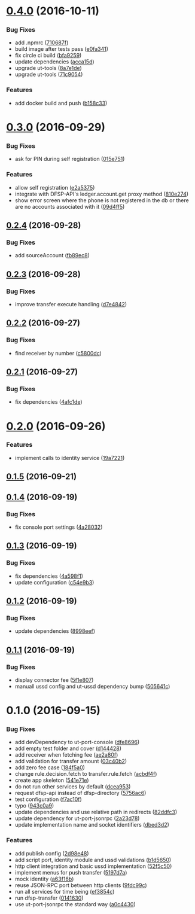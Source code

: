 <a name="0.4.0"></a>
# [0.4.0](https://github.com/softwaregroup-bg/@leveloneproject/dfsp-ussd/compare/v0.3.0...v0.4.0) (2016-10-11)


### Bug Fixes

* add .npmrc ([710687f](https://github.com/softwaregroup-bg/@leveloneproject/dfsp-ussd/commit/710687f))
* build image after tests pass ([e0fa341](https://github.com/softwaregroup-bg/@leveloneproject/dfsp-ussd/commit/e0fa341))
* fix circle ci build ([bfa9259](https://github.com/softwaregroup-bg/@leveloneproject/dfsp-ussd/commit/bfa9259))
* update dependencies ([acca15d](https://github.com/softwaregroup-bg/@leveloneproject/dfsp-ussd/commit/acca15d))
* upgrade ut-tools ([8a7e1de](https://github.com/softwaregroup-bg/@leveloneproject/dfsp-ussd/commit/8a7e1de))
* upgrade ut-tools ([71c9054](https://github.com/softwaregroup-bg/@leveloneproject/dfsp-ussd/commit/71c9054))


### Features

* add docker build and push ([b158c33](https://github.com/softwaregroup-bg/@leveloneproject/dfsp-ussd/commit/b158c33))



<a name="0.3.0"></a>
# [0.3.0](https://github.com/softwaregroup-bg/@leveloneproject/dfsp-ussd/compare/v0.2.4...v0.3.0) (2016-09-29)


### Bug Fixes

* ask for PIN during self registration ([015e751](https://github.com/softwaregroup-bg/@leveloneproject/dfsp-ussd/commit/015e751))


### Features

* allow self registration ([e2a5375](https://github.com/softwaregroup-bg/@leveloneproject/dfsp-ussd/commit/e2a5375))
* integrate with DFSP-API's ledger.account.get proxy method ([810e274](https://github.com/softwaregroup-bg/@leveloneproject/dfsp-ussd/commit/810e274))
* show error screen where the phone is not registered in the db or there are no accounts associated with it ([09d4ff5](https://github.com/softwaregroup-bg/@leveloneproject/dfsp-ussd/commit/09d4ff5))



<a name="0.2.4"></a>
## [0.2.4](https://github.com/softwaregroup-bg/@leveloneproject/dfsp-ussd/compare/v0.2.3...v0.2.4) (2016-09-28)


### Bug Fixes

* add sourceAccount ([fb89ec8](https://github.com/softwaregroup-bg/@leveloneproject/dfsp-ussd/commit/fb89ec8))



<a name="0.2.3"></a>
## [0.2.3](https://github.com/softwaregroup-bg/@leveloneproject/dfsp-ussd/compare/v0.2.2...v0.2.3) (2016-09-28)


### Bug Fixes

* improve transfer execute handling ([d7e4842](https://github.com/softwaregroup-bg/@leveloneproject/dfsp-ussd/commit/d7e4842))



<a name="0.2.2"></a>
## [0.2.2](https://github.com/softwaregroup-bg/@leveloneproject/dfsp-ussd/compare/v0.2.1...v0.2.2) (2016-09-27)


### Bug Fixes

* find receiver by number ([c5800dc](https://github.com/softwaregroup-bg/@leveloneproject/dfsp-ussd/commit/c5800dc))



<a name="0.2.1"></a>
## [0.2.1](https://github.com/softwaregroup-bg/@leveloneproject/dfsp-ussd/compare/v0.2.0...v0.2.1) (2016-09-27)


### Bug Fixes

* fix dependencies ([4afc1de](https://github.com/softwaregroup-bg/@leveloneproject/dfsp-ussd/commit/4afc1de))



<a name="0.2.0"></a>
# [0.2.0](https://github.com/softwaregroup-bg/@leveloneproject/dfsp-ussd/compare/v0.1.5...v0.2.0) (2016-09-26)


### Features

* implement calls to identity service ([19a7221](https://github.com/softwaregroup-bg/@leveloneproject/dfsp-ussd/commit/19a7221))



<a name="0.1.5"></a>
## [0.1.5](https://github.com/softwaregroup-bg/@leveloneproject/dfsp-ussd/compare/v0.1.4...v0.1.5) (2016-09-21)



<a name="0.1.4"></a>
## [0.1.4](https://github.com/softwaregroup-bg/@leveloneproject/dfsp-ussd/compare/v0.1.3...v0.1.4) (2016-09-19)


### Bug Fixes

* fix console port settings ([4a28032](https://github.com/softwaregroup-bg/@leveloneproject/dfsp-ussd/commit/4a28032))



<a name="0.1.3"></a>
## [0.1.3](https://github.com/softwaregroup-bg/@leveloneproject/dfsp-ussd/compare/v0.1.2...v0.1.3) (2016-09-19)


### Bug Fixes

* fix dependencies ([4a598f1](https://github.com/softwaregroup-bg/@leveloneproject/dfsp-ussd/commit/4a598f1))
* update configuration ([c54e9b3](https://github.com/softwaregroup-bg/@leveloneproject/dfsp-ussd/commit/c54e9b3))



<a name="0.1.2"></a>
## [0.1.2](https://github.com/softwaregroup-bg/@leveloneproject/dfsp-ussd/compare/v0.1.1...v0.1.2) (2016-09-19)


### Bug Fixes

* update dependencies ([8998eef](https://github.com/softwaregroup-bg/@leveloneproject/dfsp-ussd/commit/8998eef))



<a name="0.1.1"></a>
## [0.1.1](https://github.com/softwaregroup-bg/@leveloneproject/dfsp-ussd/compare/v0.1.0...v0.1.1) (2016-09-19)


### Bug Fixes

* display connector fee ([5f1e807](https://github.com/softwaregroup-bg/@leveloneproject/dfsp-ussd/commit/5f1e807))
* manuall ussd config and ut-ussd dependency bump ([505641c](https://github.com/softwaregroup-bg/@leveloneproject/dfsp-ussd/commit/505641c))



<a name="0.1.0"></a>
# 0.1.0 (2016-09-15)


### Bug Fixes

* add devDependency to ut-port-console ([dfe8696](https://github.com/softwaregroup-bg/@leveloneproject/dfsp-ussd/commit/dfe8696))
* add empty test folder and cover ([d144428](https://github.com/softwaregroup-bg/@leveloneproject/dfsp-ussd/commit/d144428))
* add receiver when fetching fee ([ae2a80f](https://github.com/softwaregroup-bg/@leveloneproject/dfsp-ussd/commit/ae2a80f))
* add validation for transfer amount ([03c40b2](https://github.com/softwaregroup-bg/@leveloneproject/dfsp-ussd/commit/03c40b2))
* add zero fee case ([184f5a0](https://github.com/softwaregroup-bg/@leveloneproject/dfsp-ussd/commit/184f5a0))
* change rule.decision.fetch to transfer.rule.fetch ([acbdf4f](https://github.com/softwaregroup-bg/@leveloneproject/dfsp-ussd/commit/acbdf4f))
* create app skeleton ([541e71e](https://github.com/softwaregroup-bg/@leveloneproject/dfsp-ussd/commit/541e71e))
* do not run other services by default ([dcea953](https://github.com/softwaregroup-bg/@leveloneproject/dfsp-ussd/commit/dcea953))
* request dfsp-api instead of dfsp-directory ([5756ac6](https://github.com/softwaregroup-bg/@leveloneproject/dfsp-ussd/commit/5756ac6))
* test configuration ([f7ac10f](https://github.com/softwaregroup-bg/@leveloneproject/dfsp-ussd/commit/f7ac10f))
* typo ([943c0a9](https://github.com/softwaregroup-bg/@leveloneproject/dfsp-ussd/commit/943c0a9))
* update dependencies and use relative path in redirects ([82ddfc3](https://github.com/softwaregroup-bg/@leveloneproject/dfsp-ussd/commit/82ddfc3))
* update dependency for ut-port-jsonrpc ([2a23d78](https://github.com/softwaregroup-bg/@leveloneproject/dfsp-ussd/commit/2a23d78))
* update implementation name and socket identifiers ([dbed3d2](https://github.com/softwaregroup-bg/@leveloneproject/dfsp-ussd/commit/dbed3d2))


### Features

* add publish config ([2d98e48](https://github.com/softwaregroup-bg/@leveloneproject/dfsp-ussd/commit/2d98e48))
* add script port, identity module and ussd validations ([b1d5650](https://github.com/softwaregroup-bg/@leveloneproject/dfsp-ussd/commit/b1d5650))
* http client integration and basic ussd implementation ([52f5c50](https://github.com/softwaregroup-bg/@leveloneproject/dfsp-ussd/commit/52f5c50))
* implement menus for push transfer ([5197d7a](https://github.com/softwaregroup-bg/@leveloneproject/dfsp-ussd/commit/5197d7a))
* mock identity ([a63f16b](https://github.com/softwaregroup-bg/@leveloneproject/dfsp-ussd/commit/a63f16b))
* reuse JSON-RPC port between http clients ([9fdc99c](https://github.com/softwaregroup-bg/@leveloneproject/dfsp-ussd/commit/9fdc99c))
* run all services for time being ([ef3854c](https://github.com/softwaregroup-bg/@leveloneproject/dfsp-ussd/commit/ef3854c))
* run dfsp-transfer ([0141630](https://github.com/softwaregroup-bg/@leveloneproject/dfsp-ussd/commit/0141630))
* use ut-port-jsonrpc the standard way ([a0c4430](https://github.com/softwaregroup-bg/@leveloneproject/dfsp-ussd/commit/a0c4430))



